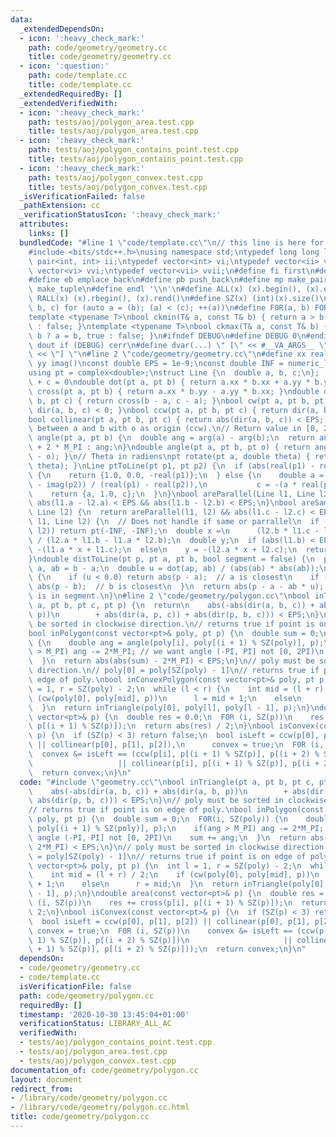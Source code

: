 ```yaml
---
data:
  _extendedDependsOn:
  - icon: ':heavy_check_mark:'
    path: code/geometry/geometry.cc
    title: code/geometry/geometry.cc
  - icon: ':question:'
    path: code/template.cc
    title: code/template.cc
  _extendedRequiredBy: []
  _extendedVerifiedWith:
  - icon: ':heavy_check_mark:'
    path: tests/aoj/polygon_area.test.cpp
    title: tests/aoj/polygon_area.test.cpp
  - icon: ':heavy_check_mark:'
    path: tests/aoj/polygon_contains_point.test.cpp
    title: tests/aoj/polygon_contains_point.test.cpp
  - icon: ':heavy_check_mark:'
    path: tests/aoj/polygon_convex.test.cpp
    title: tests/aoj/polygon_convex.test.cpp
  _isVerificationFailed: false
  _pathExtension: cc
  _verificationStatusIcon: ':heavy_check_mark:'
  attributes:
    links: []
  bundledCode: "#line 1 \"code/template.cc\"\n// this line is here for a reason\n\
    #include <bits/stdc++.h>\nusing namespace std;\ntypedef long long ll;\ntypedef\
    \ pair<int, int> ii;\ntypedef vector<int> vi;\ntypedef vector<ii> vii;\ntypedef\
    \ vector<vi> vvi;\ntypedef vector<vii> vvii;\n#define fi first\n#define se second\n\
    #define eb emplace_back\n#define pb push_back\n#define mp make_pair\n#define mt\
    \ make_tuple\n#define endl '\\n'\n#define ALL(x) (x).begin(), (x).end()\n#define\
    \ RALL(x) (x).rbegin(), (x).rend()\n#define SZ(x) (int)(x).size()\n#define FOR(a,\
    \ b, c) for (auto a = (b); (a) < (c); ++(a))\n#define F0R(a, b) FOR (a, 0, (b))\n\
    template <typename T>\nbool ckmin(T& a, const T& b) { return a > b ? a = b, true\
    \ : false; }\ntemplate <typename T>\nbool ckmax(T& a, const T& b) { return a <\
    \ b ? a = b, true : false; }\n#ifndef DEBUG\n#define DEBUG 0\n#endif\n#define\
    \ dout if (DEBUG) cerr\n#define dvar(...) \" [\" << #__VA_ARGS__ \": \" << (__VA_ARGS__)\
    \ << \"] \"\n#line 2 \"code/geometry/geometry.cc\"\n#define xx real()\n#define\
    \ yy imag()\nconst double EPS = 1e-9;\nconst double INF = numeric_limits<double>::max();\n\
    using pt = complex<double>;\nstruct Line {\n  double a, b, c;\n};  // ax + by\
    \ + c = 0\ndouble dot(pt a, pt b) { return a.xx * b.xx + a.yy * b.yy; }\ndouble\
    \ cross(pt a, pt b) { return a.xx * b.yy - a.yy * b.xx; }\ndouble dir(pt a, pt\
    \ b, pt c) { return cross(b - a, c - a); }\nbool cw(pt a, pt b, pt c) { return\
    \ dir(a, b, c) < 0; }\nbool ccw(pt a, pt b, pt c) { return dir(a, b, c) > 0; }\n\
    bool collinear(pt a, pt b, pt c) { return abs(dir(a, b, c)) < EPS; }\n// Angle\
    \ between a and b with o as origin (ccw).\n// Return value in [0, 2PI)\ndouble\
    \ angle(pt a, pt b) {\n  double ang = arg(a) - arg(b);\n  return ang < 0 ? ang\
    \ + 2 * M_PI : ang;\n}\ndouble angle(pt a, pt b, pt o) { return angle(b - o, a\
    \ - o); }\n// Theta in radiens\npt rotate(pt a, double theta) { return a * polar(1.0,\
    \ theta); }\nLine ptToLine(pt p1, pt p2) {\n  if (abs(real(p1) - real(p2)) < EPS)\
    \ {\n    return {1.0, 0.0, -real(p1)};\n  } else {\n    double a = -(imag(p1)\
    \ - imag(p2)) / (real(p1) - real(p2)),\n           c = -(a * real(p1)) - imag(p2);\n\
    \    return {a, 1.0, c};\n  }\n}\nbool areParallel(Line l1, Line l2) {\n  return\
    \ abs(l1.a - l2.a) < EPS && abs(l1.b - l2.b) < EPS;\n}\nbool areSame(Line l1,\
    \ Line l2) {\n  return areParallel(l1, l2) && abs(l1.c - l2.c) < EPS;\n}\npt intersectPt(Line\
    \ l1, Line l2) {\n  // Does not handle if same or parrallel\n  if (areParallel(l1,\
    \ l2)) return pt(-INF, -INF);\n  double x =\n      (l2.b * l1.c - l1.b * l2.c)\
    \ / (l2.a * l1.b - l1.a * l2.b);\n  double y;\n  if (abs(l1.b) < EPS)\n    y =\
    \ -(l1.a * x + l1.c);\n  else\n    y = -(l2.a * x + l2.c);\n  return pt(x, y);\n\
    }\ndouble distToLine(pt p, pt a, pt b, bool segment = false) {\n  pt ap = p -\
    \ a, ab = b - a;\n  double u = dot(ap, ab) / (abs(ab) * abs(ab));\n  if (segment)\
    \ {\n    if (u < 0.0) return abs(p - a);  // a is closest\n    if (u > 1.0) return\
    \ abs(p - b);  // b is closest\n  }\n  return abs(p - a - ab * u);      // closest\
    \ is in segment.\n}\n#line 2 \"code/geometry/polygon.cc\"\nbool inTriangle(pt\
    \ a, pt b, pt c, pt p) {\n  return\n    abs(-abs(dir(a, b, c)) + abs(dir(a, b,\
    \ p))\n        + abs(dir(a, p, c)) + abs(dir(p, b, c))) < EPS;\n}\n// poly must\
    \ be sorted in clockwise direction.\n// returns true if point is on edge of poly.\n\
    bool inPolygon(const vector<pt>& poly, pt p) {\n  double sum = 0;\n  F0R(i, SZ(poly))\
    \ {\n    double ang = angle(poly[i], poly[(i + 1) % SZ(poly)], p);\n    if(ang\
    \ > M_PI) ang -= 2*M_PI; // we want angle (-PI, PI] not [0, 2PI)\n    sum += ang;\n\
    \  }\n  return abs(abs(sum) - 2*M_PI) < EPS;\n}\n// poly must be sorted in clockwise\
    \ direction.\n// poly[0] = poly[SZ(poly) - 1]\n// returns true if point is on\
    \ edge of poly.\nbool inConvexPolygon(const vector<pt>& poly, pt p) {\n  int l\
    \ = 1, r = SZ(poly) - 2;\n  while (l < r) {\n    int mid = (l + r) / 2;\n    if\
    \ (cw(poly[0], poly[mid], p))\n      l = mid + 1;\n    else\n      r = mid;\n\
    \  }\n  return inTriangle(poly[0], poly[l], poly[l - 1], p);\n}\ndouble area(const\
    \ vector<pt>& p) {\n  double res = 0.0;\n  F0R (i, SZ(p))\n    res += cross(p[i],\
    \ p[(i + 1) % SZ(p)]);\n  return abs(res) / 2;\n}\nbool isConvex(const vector<pt>&\
    \ p) {\n  if (SZ(p) < 3) return false;\n  bool isLeft = ccw(p[0], p[1], p[2])\
    \ || collinear(p[0], p[1], p[2]),\n      convex = true;\n  F0R (i, SZ(p))\n  \
    \  convex &= isLeft == (ccw(p[i], p[(i + 1) % SZ(p)], p[(i + 2) % SZ(p)])\n  \
    \                   || collinear(p[i], p[(i + 1) % SZ(p)], p[(i + 2) % SZ(p)]));\n\
    \  return convex;\n}\n"
  code: "#include \"geometry.cc\"\nbool inTriangle(pt a, pt b, pt c, pt p) {\n  return\n\
    \    abs(-abs(dir(a, b, c)) + abs(dir(a, b, p))\n        + abs(dir(a, p, c)) +\
    \ abs(dir(p, b, c))) < EPS;\n}\n// poly must be sorted in clockwise direction.\n\
    // returns true if point is on edge of poly.\nbool inPolygon(const vector<pt>&\
    \ poly, pt p) {\n  double sum = 0;\n  F0R(i, SZ(poly)) {\n    double ang = angle(poly[i],\
    \ poly[(i + 1) % SZ(poly)], p);\n    if(ang > M_PI) ang -= 2*M_PI; // we want\
    \ angle (-PI, PI] not [0, 2PI)\n    sum += ang;\n  }\n  return abs(abs(sum) -\
    \ 2*M_PI) < EPS;\n}\n// poly must be sorted in clockwise direction.\n// poly[0]\
    \ = poly[SZ(poly) - 1]\n// returns true if point is on edge of poly.\nbool inConvexPolygon(const\
    \ vector<pt>& poly, pt p) {\n  int l = 1, r = SZ(poly) - 2;\n  while (l < r) {\n\
    \    int mid = (l + r) / 2;\n    if (cw(poly[0], poly[mid], p))\n      l = mid\
    \ + 1;\n    else\n      r = mid;\n  }\n  return inTriangle(poly[0], poly[l], poly[l\
    \ - 1], p);\n}\ndouble area(const vector<pt>& p) {\n  double res = 0.0;\n  F0R\
    \ (i, SZ(p))\n    res += cross(p[i], p[(i + 1) % SZ(p)]);\n  return abs(res) /\
    \ 2;\n}\nbool isConvex(const vector<pt>& p) {\n  if (SZ(p) < 3) return false;\n\
    \  bool isLeft = ccw(p[0], p[1], p[2]) || collinear(p[0], p[1], p[2]),\n     \
    \ convex = true;\n  F0R (i, SZ(p))\n    convex &= isLeft == (ccw(p[i], p[(i +\
    \ 1) % SZ(p)], p[(i + 2) % SZ(p)])\n                     || collinear(p[i], p[(i\
    \ + 1) % SZ(p)], p[(i + 2) % SZ(p)]));\n  return convex;\n}\n"
  dependsOn:
  - code/geometry/geometry.cc
  - code/template.cc
  isVerificationFile: false
  path: code/geometry/polygon.cc
  requiredBy: []
  timestamp: '2020-10-30 13:45:04+01:00'
  verificationStatus: LIBRARY_ALL_AC
  verifiedWith:
  - tests/aoj/polygon_contains_point.test.cpp
  - tests/aoj/polygon_area.test.cpp
  - tests/aoj/polygon_convex.test.cpp
documentation_of: code/geometry/polygon.cc
layout: document
redirect_from:
- /library/code/geometry/polygon.cc
- /library/code/geometry/polygon.cc.html
title: code/geometry/polygon.cc
---
```

